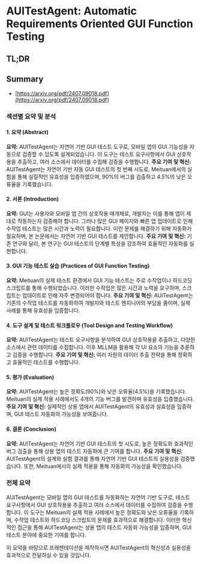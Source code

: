 # AUITestAgent: Automatic Requirements Oriented GUI Function Testing
## TL;DR
## Summary
- [https://arxiv.org/pdf/2407.09018.pdf](https://arxiv.org/pdf/2407.09018.pdf)

### 섹션별 요약 및 분석

#### 1. 요약 (Abstract)
**요약:** AUITestAgent는 자연어 기반 GUI 테스트 도구로, 모바일 앱의 GUI 기능성을 자동으로 검증할 수 있도록 설계되었습니다. 이 도구는 테스트 요구사항에서 GUI 상호작용을 추출하고, 여러 소스에서 데이터를 수집해 검증을 수행합니다.
**주요 기여 및 혁신:** AUITestAgent는 자연어 기반 자동 GUI 테스트의 첫 번째 시도로, Meituan에서의 실험을 통해 실질적인 유효성을 입증하였으며, 90%의 버그를 검출하고 4.5%의 낮은 오류율을 기록했습니다.

#### 2. 서론 (Introduction)
**요약:** GUI는 사용자와 모바일 앱 간의 상호작용 매개체로, 개발자는 이를 통해 앱이 제대로 작동하는지 검증해야 합니다. 그러나 많은 GUI 페이지와 빠른 앱 업데이트로 인해 수작업 테스트는 많은 시간과 노력이 필요합니다. 이런 문제를 해결하기 위해 자동화가 필요하며, 본 논문에서는 자연어 기반 GUI 테스트를 제안합니다.
**주요 기여 및 혁신:** 기존 연구와 달리, 본 연구는 GUI 테스트의 단계별 특성을 강조하여 효율적인 자동화를 실현합니다.

#### 3. GUI 기능 테스트 실습 (Practices of GUI Function Testing)
**요약:** Meituan의 실제 테스트 환경에서 GUI 기능 테스트는 주로 수작업이나 하드코딩 스크립트를 통해 수행되었습니다. 이러한 수작업은 많은 시간과 노력을 요구하며, 스크립트는 업데이트로 인해 자주 변경되어야 합니다.
**주요 기여 및 혁신:** AUITestAgent는 기존의 수작업 테스트를 자동화하여 개발자와 테스트 엔지니어의 부담을 줄이며, 실제 사례를 통해 유효성을 입증합니다.

#### 4. 도구 설계 및 테스트 워크플로우 (Tool Design and Testing Workflow)
**요약:** AUITestAgent는 테스트 요구사항을 분석하여 GUI 상호작용을 추출하고, 다양한 소스에서 관련 데이터를 수집합니다. 이후 MLLM을 활용해 각 UI 요소의 기능을 추론하고 검증을 수행합니다.
**주요 기여 및 혁신:** 여러 차원의 데이터 추출 전략을 통해 정확하고 효율적인 테스트를 수행합니다.

#### 5. 평가 (Evaluation)
**요약:** AUITestAgent는 높은 정확도(90%)와 낮은 오류율(4.5%)을 기록했습니다. Meituan의 실제 적용 사례에서도 4개의 기능 버그를 발견하며 유효성을 입증했습니다.
**주요 기여 및 혁신:** 실제적인 상용 앱에서 AUITestAgent의 유효성과 실효성을 입증하며, GUI 테스트 자동화의 가능성을 보여줍니다.

#### 6. 결론 (Conclusion)
**요약:** AUITestAgent는 자연어 기반 GUI 테스트의 첫 시도로, 높은 정확도와 효과적인 버그 검출을 통해 상용 앱의 테스트 자동화에 큰 기여를 합니다.
**주요 기여 및 혁신:** AUITestAgent의 설계와 실험 결과를 통해 자연어 기반 GUI 테스트의 실용성을 검증했습니다. 또한, Meituan에서의 실제 적용을 통해 자동화의 가능성을 확인했습니다.

### 전체 요약
AUITestAgent는 모바일 앱의 GUI 테스트를 자동화하는 자연어 기반 도구로, 테스트 요구사항에서 GUI 상호작용을 추출하고 여러 소스에서 데이터를 수집하여 검증을 수행합니다. 이 도구는 Meituan의 실제 적용 사례에서 높은 정확도와 낮은 오류율을 기록하며, 수작업 테스트와 하드코딩 스크립트의 문제를 효과적으로 해결합니다. 이러한 혁신적인 접근을 통해 AUITestAgent는 상용 앱의 테스트 자동화 가능성을 입증하며, GUI 테스트 분야에 중요한 기여를 합니다. 

이 요약을 바탕으로 프레젠테이션을 제작하시면 AUITestAgent의 혁신성과 실용성을 효과적으로 전달하실 수 있을 것입니다.